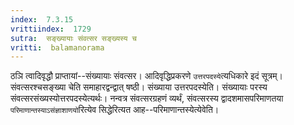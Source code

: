 ```yaml
---
index:  7.3.15
vrittiindex:  1729
sutra:  सङ्ख्यायाः संवत्सर सङ्ख्यस्य च
vritti:  balamanorama 
---
```


ठञि त्वादिवृद्धौ प्राप्तायां--संख्यायाः संवत्सर। आदिवृद्धिप्रकरणे `उत्तरपदस्ये`त्यधिकारे इदं सूत्रम्। संवत्सरश्चसङ्ख्या चेति समाहारद्वन्द्वात् षष्ठी। संख्याया उत्तरपदस्येति। संख्यायाः परस्य संवत्सरसंख्यस्योत्तरपदस्येत्यर्थः। नन्वत्र संवत्सरग्रहणं व्यर्थं, संवत्सरस्य द्वादशमासपरिमाणतया `परिमाणान्तस्याऽसंज्ञाशाणयो`रित्येव सिद्धेरित्यत आह--परिमाणान्तस्येत्येवेति।

